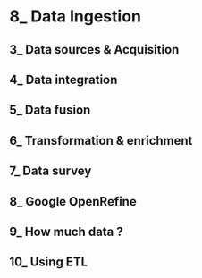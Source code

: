 # 8_ Data Ingestion

 
## 3_ Data sources & Acquisition 

## 4_ Data integration

## 5_ Data fusion 

## 6_ Transformation & enrichment

## 7_ Data survey

## 8_ Google OpenRefine

## 9_ How much data ?

## 10_ Using ETL
